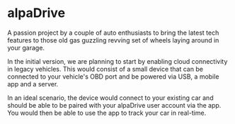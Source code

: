 # alpaDrive
A passion project by a couple of auto enthusiasts to bring the latest tech features to those old gas guzzling revving set of wheels laying around in your garage.

In the initial version, we are planning to start by enabling cloud connectivity in legacy vehicles. This would consist of a small device that can be connected to your vehicle's OBD port and be powered via USB, a mobile app and a server.

In an ideal scenario, the device would connect to your existing car and should be able to be paired with your alpaDrive user account via the app. You would then be able to use the app to track your car in real-time.
